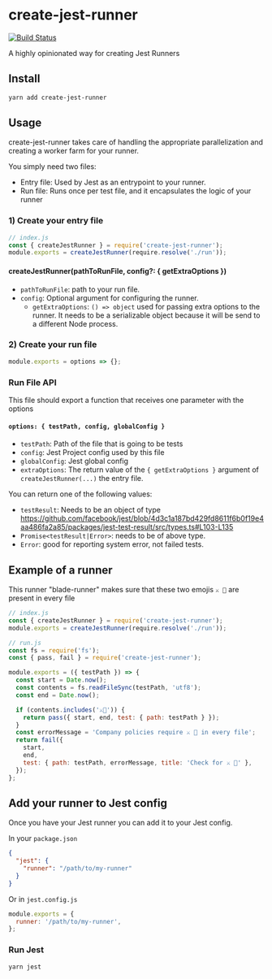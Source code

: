 # create-jest-runner

[![Build Status](https://travis-ci.org/jest-community/create-jest-runner.svg?branch=master)](https://travis-ci.org/jest-community/create-jest-runner)

A highly opinionated way for creating Jest Runners

## Install

```bash
yarn add create-jest-runner
```

## Usage

create-jest-runner takes care of handling the appropriate parallelization and creating a worker farm for your runner.

You simply need two files:

* Entry file: Used by Jest as an entrypoint to your runner.
* Run file: Runs once per test file, and it encapsulates the logic of your runner

### 1) Create your entry file

```js
// index.js
const { createJestRunner } = require('create-jest-runner');
module.exports = createJestRunner(require.resolve('./run'));
```

#### createJestRunner(pathToRunFile, config?: { getExtraOptions })

* `pathToRunFile`: path to your run file.
* `config`: Optional argument for configuring the runner.
  * `getExtraOptions`: `() => object` used for passing extra options to the runner. It needs to be a serializable object because it will be send to a different Node process.

### 2) Create your run file

```js
module.exports = options => {};
```

### Run File API

This file should export a function that receives one parameter with the options

#### `options: { testPath, config, globalConfig }`

* `testPath`: Path of the file that is going to be tests
* `config`: Jest Project config used by this file
* `globalConfig`: Jest global config
* `extraOptions`: The return value of the `{ getExtraOptions }` argument of `createJestRunner(...)` the entry file.

You can return one of the following values:

* `testResult`: Needs to be an object of type https://github.com/facebook/jest/blob/4d3c1a187bd429fd8611f6b0f19e4aa486fa2a85/packages/jest-test-result/src/types.ts#L103-L135
* `Promise<testResult|Error>`: needs to be of above type.
* `Error`: good for reporting system error, not failed tests.

## Example of a runner

This runner "blade-runner" makes sure that these two emojis `⚔️ 🏃` are present in every file

```js
// index.js
const { createJestRunner } = require('create-jest-runner');
module.exports = createJestRunner(require.resolve('./run'));
```

```js
// run.js
const fs = require('fs');
const { pass, fail } = require('create-jest-runner');

module.exports = ({ testPath }) => {
  const start = Date.now();
  const contents = fs.readFileSync(testPath, 'utf8');
  const end = Date.now();

  if (contents.includes('⚔️🏃')) {
    return pass({ start, end, test: { path: testPath } });
  }
  const errorMessage = 'Company policies require ⚔️ 🏃 in every file';
  return fail({
    start,
    end,
    test: { path: testPath, errorMessage, title: 'Check for ⚔️ 🏃' },
  });
};
```

## Add your runner to Jest config

Once you have your Jest runner you can add it to your Jest config.

In your `package.json`

```json
{
  "jest": {
    "runner": "/path/to/my-runner"
  }
}
```

Or in `jest.config.js`

```js
module.exports = {
  runner: '/path/to/my-runner',
};
```

### Run Jest

```bash
yarn jest
```
